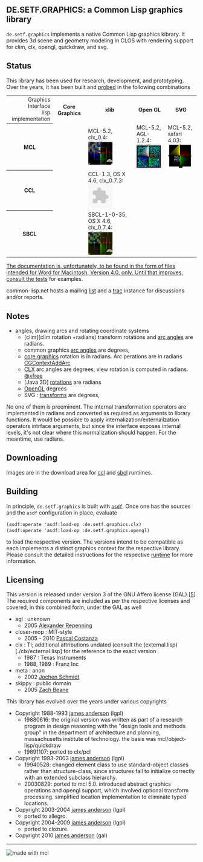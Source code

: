 

DE.SETF.GRAPHICS: a Common Lisp graphics library
-------

`de.setf.graphics` implements a native Common Lisp graphics kibrary.
It provides 3d scene and geometry modeling in CLOS with
rendering support for clim, clx, opengl, quickdraw, and svg.



Status
------

This library has been used for research, development, and prototyping. 
Over the years, it has been built and [probed](./tests/tests.asd) in the following combinations

<table>
<tr><td style='text-align: right;'>Graphics Interface<br/>lisp implementation</td><th>Core Graphics</th><th>xlib</th><th>Open GL</th><th>SVG</th></tr>
<tr><th>MCL</th>
    <td> </td>
    <td>MCL-5.2, clx_0.4:<br/><a href='./readmes/mcl-clx.png'><img src='http://github.com/lisp/de.setf.graphics/raw/master/readmes/mcl-clx.png' width='64' height='64'/></a></td>
    <td>MCL-5.2, AGL-1.2.4:<br/><a href='./readmes/mcl-opengl.png'><img src='http://github.com/lisp/de.setf.graphics/raw/master/readmes/mcl-opengl.png' width='64' height='64'/></a></td>
    <td>MCL-5.2, safari 4.03:<br/>
        <a href='./readmes/test-document.svg'><img src='http://github.com/lisp/de.setf.graphics/raw/master/readmes/test-document.svg' width='64' height='64'/></a></td></tr>
<tr><th>CCL</th>
    <td/>
    <td>CCL-1.3, OS X 4.6, clx_0.7.3:<br/><a href='./readmes/ccl-clx.png'><object type='image/svg+html' data='http://github.com/lisp/de.setf.graphics/raw/master/readmes/ccl-clx.png' width='64' height='64'/></a></td>
    <td> </td>
    <td> </td></tr>
<tr><th>SBCL</th>
    <td/>
    <td>SBCL-1-0-35, OS X 4.6, clx_0.7.4:<br/><a href='./readmes/sbcl-clx.png'><img src='http://github.com/lisp/de.setf.graphics/raw/master/readmes/sbcl-clx.png' width='64' height='64'/></a></td>
    <td></td>
    <td> </td></tr>
</table>

The documentation is, unfortunately, to be found in the form of files intended for Word for Macintosh, Version 4.0, only.
Until that improves, consult the [tests](./tests/) for examples.

common-lisp.net hosts a mailing [list](http://www.common-lisp.net/mailman/listinfo/de-setf-graphics-devel)
and a [trac](http://trac.common-lisp.net/de-setf-graphics/) instance for discussions and/or reports.

Notes
-----

- angles, drawing arcs and rotating coordinate systems
  - [clim](clim rotation +radians) transform rotations and [arc angles](http://www.mikemac.com/mikemac/clim/regions.html#3.2.5) are radians.
  - common graphics [arc angles](http://www.franz.com/support/documentation/8.1/doc/operators/cg/d/draw-ellipse-arc.htm) are degrees, 
  - [core graphics](http://developer.apple.com/mac/library/documentation/GraphicsImaging/Reference/CGAffineTransform/Reference/reference.html#//apple_ref/c/func/CGAffineTransformRotate)
    rotation is in radians. Arc perations are in radians [CGContextAddArc](http://developer.apple.com/mac/library/documentation/GraphicsImaging/Reference/CGContext/Reference/reference.html#//apple_ref/doc/uid/TP30000950-CH1g-F17001)
  - [CLX](http://www.x.org/wiki/) arc angles are degrees, view rotation is computed in radians. [@xfree](http://www.xfree86.org/current/XArc.3.html)
  - [Java 3D] [rotations](http://java.sun.com/javase/technologies/desktop/java3d/forDevelopers/J3D_1_3_API/j3dapi/index.html) are radians
  - [OpenGL](http://www.opengl.org/sdk/docs/man/xhtml/glRotate.xml) degrees
  - SVG : [transforms](http://www.w3.org/TR/SVG/coords.htm) are degrees, 

No one of them is preeminent. The internal transformation operators are implemented in radians and converted as required as arguments to
library functions. It would be possible to apply internalization/externailzation operators intrface arguments, but since the interface
exposes internal levels, it's not clear where this normalization should happen. For the meantime, use radians.


Downloading
-----------

Images are in the download area for
[ccl](http://github.com/downloads/lisp/de.setf.graphics/ccl-graphics.image.tgz) and
[sbcl](http://github.com/downloads/lisp/de.setf.graphics/sbcl-graphics.core.tgz) runtimes.

Building
---------

In principle, `de.setf.graphics` is built with [`asdf`](http://www.common-lisp.net/projects/asdf).
Once one has the sources and the `asdf` configuration in place, evaluate

    (asdf:operate 'asdf:load-op :de.setf.graphics.clx)
    (asdf:operate 'asdf:load-op :de.setf.graphics.opengl)

to load the respective version. The versions intend to be compatible as each implements a distinct
graphics context for the respective library.
Please consult the detailed instructions for the respective [runtime](./readmes/README-build.md) for more information.

 
Licensing
---------

This version is released under version 3 of the GNU Affero license (GAL).[[5]]
The required components are included as per the respective licenses and covered,
in this combined form,  under the GAL as well

- agl : unknown
  - 2005 [Alexander Repenning](mailto:ralex@cs.colorado.edu)
- closer-mop :  MIT-style
  - 2005 - 2010 [Pascal Costanza](http://p-cos.net)
- clx : TI; additional attributions undated (consult the (external.lisp)[./clx/ecternal.lisp] for the reference to the
  exact version
  - 1987 : Texas Instruments
  - 1988, 1989 : Franz Inc
- meta : anon
  - 2002 [Jochen Schmidt](jsc@dataheaven.de)
- skippy : public domain
  - 2005 [Zach Beane](xach@xach.com)

This library has evolved over the years under various copyrights

- Copyright 1988-1993 [james anderson](mailto:jaa@dtmg.mit.edu) (lgpl)
  - 19880616: the original version was written as part of a research program in
 design reasoning with the "design tools and methods group" in the
 department of architecture and planning, massachusetts institute of
 technology. the basis was mcl/object-lisp/quickdraw
  - 19891107: ported to clx/pcl
- Copyright 1993-2003 [james anderson](mailto:james.anderson@setf.de) (lgpl)
  - 19940528: changed element class to use standard-object classes rather
   than structure-class, since structures fail to initialize correctly
   with an extended subclass hierarchy.
  - 20030829: ported to mcl 5.0.
   introduced abstract graphics operations and opengl support, which
   involved optional transform processing. simplified location implementation
   to eliminate typed locations.
- Copyright 2003-2004 [james anderson](mailto:janderson@ravenpack.com) (lgpl)
  - ported to allegro.
- Copyright 2004-2009 [james anderson](mailto:james.anderson@setf.de) (lgpl)
  - ported to clozure.
- Copyright 2010 [james anderson](mailto:james.anderson@setf.de) (gal)


 [5]: agpl.txt

--------
![made with mcl](http://www.digitool.com/img/mcl-made-1.gif "Made With MCL")


